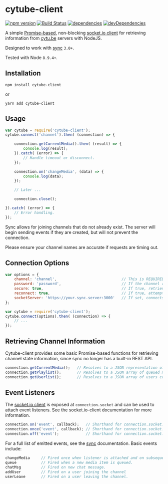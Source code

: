 # cytube-client

[![npm version](https://img.shields.io/npm/v/cytube-client.svg)](https://www.npmjs.com/package/cytube-client) [![Build Status](https://img.shields.io/travis/carriejv/cytube-client.svg)](https://travis-ci.org/carriejv/cytube-client) [![dependencies](https://img.shields.io/david/carriejv/cytube-client.svg)](https://david-dm.org/carriejv/cytube-client)  [![devDependencies](https://img.shields.io/david/dev/carriejv/cytube-client.svg)](https://david-dm.org/carriejv/cytube-client#info=devDependencies)


A simple [Promise-based](https://developer.mozilla.org/en-US/docs/Web/JavaScript/Reference/Global_Objects/Promise), non-blocking [socket.io client](https://github.com/socketio/socket.io-client) for retrieving information from [cytu.be](https://github.com/calzoneman/sync) servers with NodeJS.

Designed to work with [sync](https://github.com/calzoneman/sync) `3.0+`.

Tested with Node `8.9.4+`.

## Installation

`npm install cytube-client`

or

`yarn add cytube-client`

## Usage

```javascript
var cytube = require('cytube-client');
cytube.connect('channel').then( (connection) => {

    connection.getCurrentMedia().then( (result) => {
        console.log(result);
    }).catch( (error) => {
        // Handle timeout or disconnect.
    });

    connection.on('changeMedia', (data) => {
        console.log(data);
    });

    // Later ...

    connection.close();

}).catch( (error) => {
    // Error handling.
});
```

Sync allows for joining channels that do not already exist. The server will begin sending events if they are created, but will not prevent the connection.

Please ensure your channel names are accurate if requests are timing out.

## Connection Options
```javascript
var options = {
    channel: 'channel',                             // This is REQUIRED. Sync will not acknowledge connections without a specified channel.
    password: 'password',                           // If the channel requires a password, it must be provided here.
    secure: true,                                   // If true, retrieves data over SSL from the socket server. Default true.
    reconnect: true,                                // If true, attempts to reconnect indefinitely if disconnected. Default true.
    socketServer: 'https://your.sync.server:3000'   // If set, connects to the specified url instead of searching for a channel on cytu.be.
};

var cytube = require('cytube-client');
cytube.connect(options).then( (connection) => {
    // ...
});
```

## Retrieving Channel Information

Cytube-client provides some basic Promise-based functions for retrieving channel state information, since sync no longer has a built-in REST API.

```javascript
connection.getCurrentMedia();   // Resolves to a JSON representation of the currently playing media.
connection.getPlaylist();       // Resolves to a JSON array of queued media.
connection.getUserlist();       // Resolves to a JSON array of users connected to the channel.
```

## Event Listeners

The [socket.io client](https://github.com/socketio/socket.io-client) is exposed at `connection.socket` and can be used to attach event listeners. See the socket.io-client documentation for more information.

```javascript
connection.on('event', callback);   // Shorthand for connection.socket.on
connection.once('event', callback); // Shorthand for connection.socket.once
connection.off('event');            // Shorthand for connection.socket.off
```

For a full list of emitted events, see the [sync](https://github.com/calzoneman/sync) documentation. Basic events include:

```javascript
changeMedia     // Fired once when listener is attached and on subsequent media changes.
queue           // Fired when a new media item is queued.
chatMsg         // Fired on new chat message.
addUser         // Fired on a user joining the channel
userLeave       // Fired on a user leaving the channel.

```